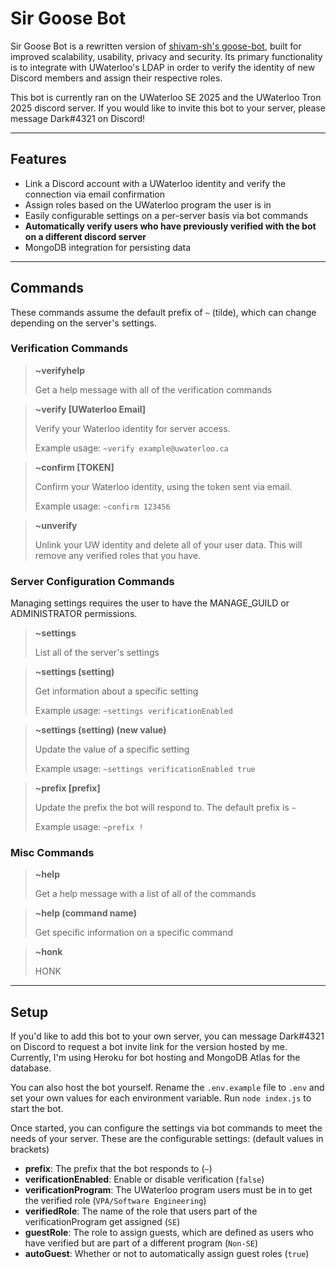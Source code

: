 # Sir Goose Bot

Sir Goose Bot is a rewritten version of [shivam-sh's goose-bot](https://github.com/shivam-sh/goose-bot), built for improved scalability, usability, privacy and security. Its primary functionality is to integrate with UWaterloo's LDAP in order to verify the identity of new Discord members and assign their respective roles.

This bot is currently ran on the UWaterloo SE 2025 and the UWaterloo Tron 2025 discord server. If you would like to invite this bot to your server, please message Dark#4321 on Discord!

---

## Features
- Link a Discord account with a UWaterloo identity and verify the connection via email confirmation
- Assign roles based on the UWaterloo program the user is in
- Easily configurable settings on a per-server basis via bot commands
- **Automatically verify users who have previously verified with the bot on a different discord server**
- MongoDB integration for persisting data

---
## Commands

These commands assume the default prefix of `~` (tilde), which can change depending on the server's settings.


### Verification Commands

> **~verifyhelp**
> 
> Get a help message with all of the verification commands

> **~verify [UWaterloo Email]**
> 
> Verify your Waterloo identity for server access.
> 
> Example usage: `~verify example@uwaterloo.ca`

> **~confirm [TOKEN]**
> 
> Confirm your Waterloo identity, using the token sent via email.
> 
> Example usage: `~confirm 123456`

> **~unverify**
> 
> Unlink your UW identity and delete all of your user data. This will remove any verified roles that you have.

### Server Configuration Commands

Managing settings requires the user to have the MANAGE_GUILD or ADMINISTRATOR permissions.

> **~settings**
> 
> List all of the server's settings

> **~settings (setting)**
> 
> Get information about a specific setting
> 
> Example usage: `~settings verificationEnabled`

> **~settings (setting) (new value)**
> 
> Update the value of a specific setting
> 
> Example usage: `~settings verificationEnabled true`

> **~prefix [prefix]**
> 
> Update the prefix the bot will respond to. The default prefix is `~`
> 
> Example usage: `~prefix !`

### Misc Commands

> **~help**
> 
> Get a help message with a list of all of the commands

> **~help (command name)**
> 
> Get specific information on a specific command

> **~honk**
> 
> HONK

---

## Setup

If you'd like to add this bot to your own server, you can message Dark#4321 on Discord to request a bot invite link for the version hosted by me. Currently, I'm using Heroku for bot hosting and MongoDB Atlas for the database.

You can also host the bot yourself. Rename the `.env.example` file to `.env` and set your own values for each environment variable. Run `node index.js` to start the bot.

Once started, you can configure the settings via bot commands to meet the needs of your server. These are the configurable settings: (default values in brackets)

* **prefix**: The prefix that the bot responds to (`~`)
* **verificationEnabled**: Enable or disable verification (`false`)
* **verificationProgram**: The UWaterloo program users must be in to get the verified role (`VPA/Software Engineering`)
* **verifiedRole**: The name of the role that users part of the verificationProgram get assigned (`SE`)
* **guestRole**: The role to assign guests, which are defined as users who have verified but are part of a different program (`Non-SE`)
* **autoGuest**: Whether or not to automatically assign guest roles (`true`)